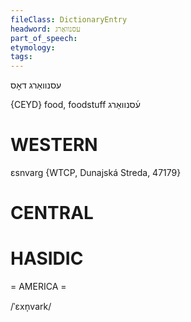 ```yaml
---
fileClass: DictionaryEntry
headword: עסנוואַרג
part_of_speech: 
etymology: 
tags: 
---
```

עסנוואַרג
דאָס

{CEYD}
food, foodstuff ע֜סנוואַרג

WESTERN
========

ɛsnvarg {WTCP, Dunajská Streda, 47179}

CENTRAL
========

HASIDIC
=======
= AMERICA = 

/ˈɛxn̩vark/
